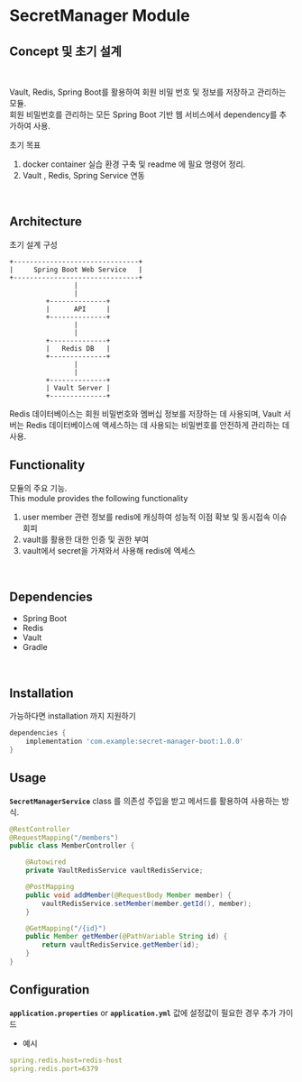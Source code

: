 # **SecretManager Module**



## **Concept 및 초기 설계**
<br>

Vault, Redis, Spring Boot를 활용하여 회원 비밀 번호 및 정보를 저장하고 관리하는 모듈.\
회원 비밀번호를 관리하는 모든 Spring Boot 기반 웹 서비스에서 dependency를 추가하여 사용.

초기 목표 
1. docker container 실습 환경 구축 및 readme 에 필요 명령어 정리.
2. Vault , Redis, Spring Service 연동

<br>

## **Architecture**

초기 설계 구성

```plainText
+-------------------------------+
|     Spring Boot Web Service   |
+-------------------------------+
                |
                |
         +--------------+
         |      API     |
         +--------------+
                |
                |
         +--------------+
         |   Redis DB   |
         +--------------+
                |
                |
         +--------------+
         | Vault Server |
         +--------------+

```

Redis 데이터베이스는 회원 비밀번호와 멤버십 정보를 저장하는 데 사용되며, Vault 서버는 Redis 데이터베이스에 액세스하는 데 사용되는 비밀번호를 안전하게 관리하는 데 사용.

## **Functionality**

모듈의 주요 기능.\
This module provides the following functionality

1. user member 관련 정보를 redis에 캐싱하여 성능적 이점 확보 및 동시접속 이슈 회피
2. vault를 활용한 대한 인증 및 권한 부여
3. vault에서 secret을 가져와서 사용해 redis에 엑세스

<br>

## **Dependencies**

- Spring Boot
- Redis
- Vault
- Gradle

<br>

## **Installation**

가능하다면 installation 까지 지원하기

```gradle
dependencies {
    implementation 'com.example:secret-manager-boot:1.0.0'
}

```

## **Usage**

**`SecretManagerService`** class 를 의존성 주입을 받고 메서드를 활용하여 사용하는 방식.



```java
@RestController
@RequestMapping("/members")
public class MemberController {

    @Autowired
    private VaultRedisService vaultRedisService;

    @PostMapping
    public void addMember(@RequestBody Member member) {
        vaultRedisService.setMember(member.getId(), member);
    }

    @GetMapping("/{id}")
    public Member getMember(@PathVariable String id) {
        return vaultRedisService.getMember(id);
    }
}

```

## **Configuration**

**`application.properties`** or **`application.yml`**  값에 설정값이 필요한 경우 추가 가이드

- 예시

```yml
spring.redis.host=redis-host
spring.redis.port=6379

```